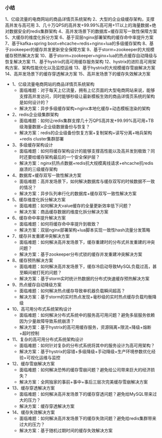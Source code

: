 ### 					小结

1、亿级流量的电商网站的商品详情页系统架构
2、大型的企业级缓存架构，支撑高并发与高可用
3、几十万QPS的高并发+99.99%高可用+1T以上的海量数据+绝对数据安全的redis集群架构
4、高并发场景下的数据库+缓存双写一致性保障方案
5、大缓存的维度化拆分方案
6、基于双层nginx部署架构的缓存命中率提升方案
7、基于kafka+spring boot+ehcache+redis+nginx+lua的多级缓存架构
8、基于zookeeper的缓存并发更新安全保障方案
9、基于storm+zookeeper的大规模缓存预热解决方案
10、基于storm+zookeeper+nginx+lua的热点缓存自动降级与恢复解决方案
11、基于hystrix的高可用缓存服务架构
12、hystrix的进阶高可用架构方案、架构性能优化以及监控运维
13、基于hystrix的大规模缓存雪崩解决方案
14、高并发场景下的缓存穿透解决方案
15、高并发场景下的缓存失效解决方案



- 1、亿级流量电商网站的商品详情页系统架构
  - 面临难题：对于每天上亿流量，拥有上亿页面的大型电商网站来说，能够支撑高并发访问，同时能够秒级让最新模板生效的商品详情页系统的架构是如何设计的？
  - 解决方案：异步多级缓存架构+nginx本地化缓存+动态模板渲染的架构
- 2、redis企业级集群架构
  - 面临难题：如何让redis集群支撑几十万QPS高并发+99.99%高可用+TB级海量数据+企业级数据备份与恢复？
  - 解决方案：redis的企业级备份恢复方案+复制架构+读写分离+哨兵架构+redis cluster集群部署
- 3、多级缓存架构设计
  - 面临难题：如何将缓存架构设计的能够支撑高性能以及高并发到极致？同时还要给缓存架构最后的一个安全保护层？
  - 解决方案：nginx抗热点数据+redis抗大规模离线请求+ehcache抗redis崩溃的三级缓存架构
- 4、数据库+缓存双写一致性解决方案
  - 面临难题：高并发场景下，如何解决数据库与缓存双写的时候数据不一致的情况？
  - 解决方案：异步队列串行化的数据库+缓存双写一致性解决方案
- 5、缓存维度化拆分解决方案
  - 面临难题：如何解决大value缓存的全量更新效率低下问题？
  - 解决方案：商品缓存数据的维度化拆分解决方案
- 6、缓存命中率提升解决方案
  - 面临难题：如何将缓存命中率提升到极致？
  - 解决方案：双层nginx部署架构+lua脚本实现一致性hash流量分发策略
- 7、缓存并发重建冲突解决方案
  - 面临难题：如何解决高并发场景下，缓存重建时的分布式并发重建的冲突问题？
  - 解决方案：基于zookeeper分布式锁的缓存并发重建冲突解决方案
- 8、缓存预热解决方案
  - 面临难题：如何解决高并发场景下，缓存冷启动导致MySQL负载过高，甚至瞬间被打死的问题？
  - 解决方案：基于storm实时统计热数据的分布式快速缓存预热解决方案
- 9、热点缓存自动降级方案
  - 面临难题：如何解决热点缓存导致单机器负载瞬间超高？
  - 解决方案：基于storm的实时热点发现+毫秒级的实时热点缓存负载均衡降级
- 10、高可用分布式系统架构设计
  - 面临难题：如何解决分布式系统中的服务高可用问题？避免多层服务依赖因为少量故障导致系统崩溃？
  - 解决方案：基于hystrix的高可用缓存服务，资源隔离+限流+降级+熔断+超时控制
- 11、复杂的高可用分布式系统架构设计
  - 面临难题：如何针对复杂的分布式系统将其中的服务设计为高可用架构？
  - 解决方案：基于hystrix的容错+多级降级+手动降级+生产环境参数优化经验+可视化运维与监控
- 12、缓存雪崩解决方案
  - 面临难题：如何解决恐怖的缓存雪崩问题？避免给公司带来巨大的经济损失？
  - 解决方案：全网独家的事前+事中+事后三层次完美缓存雪崩解决方案
- 13、缓存穿透解决方案
  - 面临难题：如何解决高并发场景下的缓存穿透问题？避免给MySQL带来过大的压力？
  - 解决方案：缓存穿透解决方案
- 14、缓存失效解决方案
  - 面临难题：如何解决高并发场景下的缓存失效问题？避免给redis集群带来过大的压力？
  - 解决方案：基于随机过期时间的缓存失效解决方案